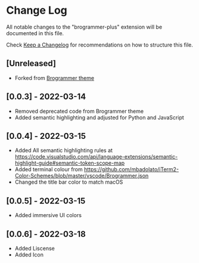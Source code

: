 # Change Log

All notable changes to the "brogrammer-plus" extension will be documented in this file.

Check [Keep a Changelog](http://keepachangelog.com/) for recommendations on how to structure this file.

## [Unreleased]

- Forked from [Brogrammer theme](https://github.com/gerane/VSCodeThemes/tree/master/gerane.Theme-Brogrammer)

## [0.0.3] - 2022-03-14

- Removed deprecated code from Brogrammer theme
- Added semantic highlighting and adjusted for Python and JavaScript

## [0.0.4] - 2022-03-15

- Added All semantic highlighting rules at https://code.visualstudio.com/api/language-extensions/semantic-highlight-guide#semantic-token-scope-map
- Added terminal colour from https://github.com/mbadolato/iTerm2-Color-Schemes/blob/master/vscode/Brogrammer.json
- Changed the title bar color to match macOS

## [0.0.5] - 2022-03-15

- Added immersive UI colors

## [0.0.6] - 2022-03-18

- Added Liscense
- Added Icon
